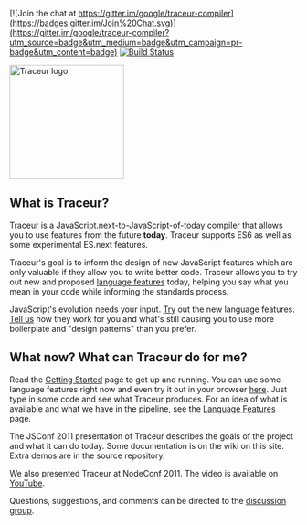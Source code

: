 [![Join the chat at https://gitter.im/google/traceur-compiler](https://badges.gitter.im/Join%20Chat.svg)](https://gitter.im/google/traceur-compiler?utm_source=badge&utm_medium=badge&utm_campaign=pr-badge&utm_content=badge)
[![Build Status](https://travis-ci.org/google/traceur-compiler.svg)](https://travis-ci.org/google/traceur-compiler)

<img src="https://google.github.com/traceur-compiler/logo/tc.svg" alt="Traceur logo" width="200px">

## What is Traceur?

Traceur is a JavaScript.next-to-JavaScript-of-today compiler that allows you to
use features from the future **today**. Traceur supports ES6 as well as some experimental ES.next features.

Traceur's goal is to inform the design
of new JavaScript features which are only valuable if they allow you to write
better code. Traceur allows you to try out new and proposed
[language features](https://github.com/google/traceur-compiler/wiki/LanguageFeatures)
today, helping you say what you mean in your code while informing the standards process.

JavaScript's evolution needs your input.
[Try](https://github.com/google/traceur-compiler/wiki/Getting-Started) out the
new language features.
[Tell us](http://groups.google.com/group/traceur-compiler-discuss)
how they work for you and what's still causing you to use more boilerplate and
"design patterns" than you prefer.

## What now? What can Traceur do for me?

Read the
[Getting Started](https://github.com/google/traceur-compiler/wiki/Getting-Started)
page to get up and running. You can use some language features right now and
even try it out in your browser
[here](https://google.github.io/traceur-compiler/demo/repl.html).
Just type in some code and see what Traceur produces. For an idea of what is
available and what we have in the pipeline, see the
[Language Features](https://github.com/google/traceur-compiler/wiki/LanguageFeatures)
page.

The JSConf 2011 presentation of Traceur describes the goals of the project and
what it can do today. Some documentation is on the wiki on this site.
Extra demos are in the source repository.

We also presented Traceur at NodeConf 2011. The video is
available on [YouTube](http://www.youtube.com/watch?feature=player_detailpage&v=ntDZa7ekFEA).

Questions, suggestions, and comments can be directed to the
[discussion group](http://groups.google.com/group/traceur-compiler-discuss).
